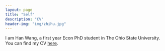 ```yaml
---
layout: page
title: "Self"
description: "CV"
header-img: "img/zhihu.jpg"
---
```


I am Han Wang, a first year Econ PhD student in The Ohio State University.
You can find my CV [here](hanwangecon.github.io).






